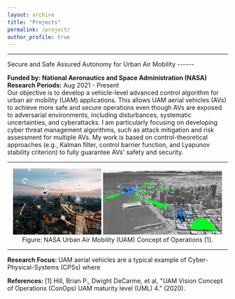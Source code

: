 ```yaml
---
layout: archive
title: "Projects"
permalink: /project/
author_profile: true
---
```


<hr>
Secure and Safe Assured Autonomy for Urban Air Mobility
------
<p> 
<strong>Funded by: National Aeronautics and Space Administration (NASA)</strong><br>
<strong>Research Periods:</strong> Aug 2021 - Present <br>
Our objective is to develop a vehicle-level advanced control algorithm for urban air mobility (UAM) applications. This allows UAM aerial vehicles (AVs) to achieve more safe and secure operations even though AVs are exposed to adversarial environments, including disturbances, systematic uncertainties, and cyberattacks. I am particularly focusing on developing cyber threat management algorithms, such as attack mitigation and risk assessment for multiple AVs. My work is based on control-theoretical approaches (e.g., Kalman filter, control barrier function, and Lyapunov stability criterion) to fully guarantee AVs' safety and security.  
</p>

<hr>  
<div style="text-align:center;">
  <img src="/images/NASA_Conops.png" alt="MAS" style="width:40%">
  <img src="/images/UAM.jpg" alt="MAS" style="width:54%">
  <figcaption> Figure: NASA Urban Air Mobility (UAM) Concept of Operations [1]. </figcaption>
</div>
<hr>  

<p> <strong> Research Focus: </strong> 
UAM aerial vehicles are a typical example of Cyber-Physical-Systems (CPSs) where
</p>

<p> <strong> References: </strong> 
[1] Hill, Brian P., Dwight DeCarme, et al, "UAM Vision Concept of Operations (ConOps) UAM maturity level (UML) 4." (2020).
</p>

